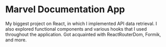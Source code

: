# Marvel Documentation App
My biggest project on React, in which I implemented API data retrieval. I also explored functional components and various hooks that I used throughout the application. 
Got acquainted with ReactRouterDom, Formik, and more.
